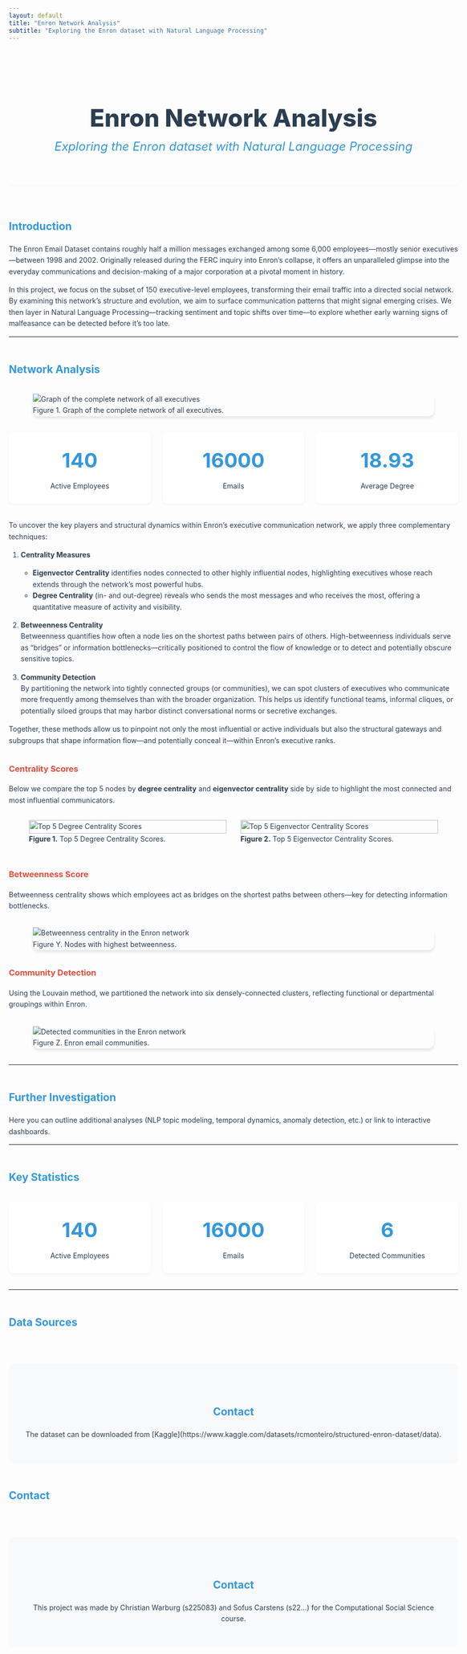 ```yaml
---
layout: default
title: "Enron Network Analysis"
subtitle: "Exploring the Enron dataset with Natural Language Processing"
---
```


<style>
:root {
  --primary-color: #2c3e50;
  --secondary-color: #3498db;
  --accent-color: #e74c3c;
  --text-color: #2c3e50;
  --light-bg: #f8f9fa;
}

body {
  font-family: 'Inter', -apple-system, BlinkMacSystemFont, 'Segoe UI', Roboto, sans-serif;
  line-height: 1.6;
  color: var(--text-color);
  max-width: 1200px;
  margin: 0 auto;
  padding: 2rem;
}

header {
  text-align: center;
  margin-bottom: 4rem;
  padding: 2rem 0;
  border-bottom: 2px solid var(--light-bg);
}

h1 {
  font-size: 3rem;
  color: var(--primary-color);
  margin-bottom: 0.5rem;
  font-weight: 800;
}

.subtitle {
  font-size: 1.5rem;
  color: var(--secondary-color);
  font-style: italic;
  margin-top: -0.5rem;
}

h2 {
  color: var(--secondary-color);
  margin-top: 3rem;
  font-weight: 700;
}

h3 {
  color: var(--accent-color);
  margin-top: 2rem;
  font-weight: 700;
}

.network-visualization img {
  max-width: 100%;
  height: auto;
  display: block;
  margin: 0 auto;
}

.network-visualization {
  width: 100%;
  max-width: 800px;
  margin: 2rem auto;
  border-radius: 12px;
  box-shadow: 0 4px 6px rgba(0, 0, 0, 0.1);
  transition: transform 0.3s ease;
}

.network-visualization:hover {
  transform: scale(1.02);
}

.key-findings {
  background: var(--light-bg);
  padding: 2rem;
  border-radius: 12px;
  margin: 2rem 0;
}

.stats-grid {
  display: grid;
  grid-template-columns: repeat(auto-fit, minmax(250px, 1fr));
  gap: 1.5rem;
  margin: 2rem 0;
}

.stat-card {
  background: white;
  padding: 1.5rem;
  border-radius: 8px;
  box-shadow: 0 2px 4px rgba(0, 0, 0, 0.05);
  text-align: center;
  transition: transform 0.3s ease;
}

.stat-card:hover {
  transform: translateY(-5px);
}

.stat-number {
  font-size: 2.5rem;
  font-weight: 700;
  color: var(--secondary-color);
  margin-bottom: 0.5rem;
}

.methodology {
  display: flex;
  flex-wrap: wrap;
  gap: 1rem;
  margin: 1rem 0;
}

.methodology-item {
  background: var(--secondary-color);
  color: white;
  padding: 0.5rem 1rem;
  border-radius: 20px;
  font-size: 0.9rem;
}

.contact-section {
  text-align: center;
  margin-top: 4rem;
  padding: 2rem;
  background: var(--light-bg);
  border-radius: 12px;
}

@media (max-width: 768px) {
  body {
    padding: 1rem;
  }
  
  h1 {
    font-size: 2rem;
  }
  
  .stats-grid {
    grid-template-columns: 1fr;
  }
}
</style>

<header>
  <h1>Enron Network Analysis</h1>
  <p class="subtitle">Exploring the Enron dataset with Natural Language Processing</p>
</header>

## Introduction

The Enron Email Dataset contains roughly half a million messages exchanged among some 6,000 employees—mostly senior executives—between 1998 and 2002. Originally released during the FERC inquiry into Enron’s collapse, it offers an unparalleled glimpse into the everyday communications and decision-making of a major corporation at a pivotal moment in history.

In this project, we focus on the subset of 150 executive-level employees, transforming their email traffic into a directed social network. By examining this network’s structure and evolution, we aim to surface communication patterns that might signal emerging crises. We then layer in Natural Language Processing—tracking sentiment and topic shifts over time—to explore whether early warning signs of malfeasance can be detected before it’s too late.


---

## Network Analysis

<figure class="network-visualization">
  <img src="images/completenetwork.png" alt="Graph of the complete network of all executives">
  <figcaption>Figure 1. Graph of the complete network of all executives.</figcaption>
</figure>



<div class="stats-grid">
  <div class="stat-card">
    <div class="stat-number">140</div>
    <div>Active Employees</div>
  </div>
  <div class="stat-card">
    <div class="stat-number">16000</div>
    <div>Emails</div>
  </div>
  <div class="stat-card">
    <div class="stat-number">18.93</div>
    <div>Average Degree</div>
  </div>
</div>
To uncover the key players and structural dynamics within Enron’s executive communication network, we apply three complementary techniques:

1. **Centrality Measures**  
   - **Eigenvector Centrality** identifies nodes connected to other highly influential nodes, highlighting executives whose reach extends through the network’s most powerful hubs.  
   - **Degree Centrality** (in- and out-degree) reveals who sends the most messages and who receives the most, offering a quantitative measure of activity and visibility.  

2. **Betweenness Centrality**  
   Betweenness quantifies how often a node lies on the shortest paths between pairs of others. High-betweenness individuals serve as “bridges” or information bottlenecks—critically positioned to control the flow of knowledge or to detect and potentially obscure sensitive topics.

3. **Community Detection**  
   By partitioning the network into tightly connected groups (or communities), we can spot clusters of executives who communicate more frequently among themselves than with the broader organization. This helps us identify functional teams, informal cliques, or potentially siloed groups that may harbor distinct conversational norms or secretive exchanges.

Together, these methods allow us to pinpoint not only the most influential or active individuals but also the structural gateways and subgroups that shape information flow—and potentially conceal it—within Enron’s executive ranks.  


### Centrality Scores

Below we compare the top 5 nodes by **degree centrality** and **eigenvector centrality** side by side to highlight the most connected and most influential communicators.

<div style="display: flex; justify-content: space-between; align-items: flex-start;">

  <figure style="flex: 1; margin-right: 1em;">
    <img src="images/degreecentrality.png" alt="Top 5 Degree Centrality Scores" style="width: 100%; height: auto;"/>
    <figcaption><strong>Figure 1.</strong> Top 5 Degree Centrality Scores.</figcaption>
  </figure>

  <figure style="flex: 1; margin-left: 1em;">
    <img src="images/eigencentrality.png" alt="Top 5 Eigenvector Centrality Scores" style="width: 100%; height: auto;"/>
    <figcaption><strong>Figure 2.</strong> Top 5 Eigenvector Centrality Scores.</figcaption>
  </figure>

</div>


### Betweenness Score

Betweenness centrality shows which employees act as bridges on the shortest paths between others—key for detecting information bottlenecks.

<figure class="network-visualization">
  <img src="images/betweenness.png" alt="Betweenness centrality in the Enron network">
  <figcaption>Figure Y. Nodes with highest betweenness.</figcaption>
</figure>

### Community Detection

Using the Louvain method, we partitioned the network into six densely-connected clusters, reflecting functional or departmental groupings within Enron.

<figure class="network-visualization">
  <img src="images/communities.png" alt="Detected communities in the Enron network">
  <figcaption>Figure Z. Enron email communities.</figcaption>
</figure>

---

## Further Investigation

Here you can outline additional analyses (NLP topic modeling, temporal dynamics, anomaly detection, etc.) or link to interactive dashboards.

---

## Key Statistics

<div class="stats-grid">
  <div class="stat-card">
    <div class="stat-number">140</div>
    <div>Active Employees</div>
  </div>
  <div class="stat-card">
    <div class="stat-number">16000</div>
    <div>Emails</div>
  </div>
  <div class="stat-card">
    <div class="stat-number">6</div>
    <div>Detected Communities</div>
  </div>
</div>

---
## Data Sources
<div class="contact-section">
  <h2>Contact</h2>
  <p>The dataset can be downloaded from [Kaggle](https://www.kaggle.com/datasets/rcmonteiro/structured-enron-dataset/data).</p>
</div>


## Contact

<div class="contact-section">
  <h2>Contact</h2>
  <p>This project was made by Christian Warburg (s225083) and Sofus Carstens (s22…) for the Computational Social Science course.</p>
</div>
